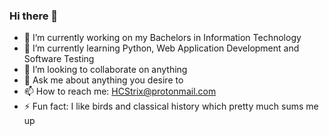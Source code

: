 ### Hi there 👋

- 🔭 I’m currently working on my Bachelors in Information Technology
- 🌱 I’m currently learning Python, Web Application Development and Software Testing
- 👯 I’m looking to collaborate on anything 
- 💬 Ask me about anything you desire to
- 📫 How to reach me: HCStrix@protonmail.com
- ⚡ Fun fact: I like birds and classical history which pretty much sums me up

<!--
**HamishDrogemuller/HamishDrogemuller** is a ✨ _special_ ✨ repository because its `README.md` (this file) appears on your GitHub profile.

Here are some ideas to get you started:

- 🔭 I’m currently working on my Bachelors in Information Technology
- 🌱 I’m currently learning Python, Web Application Development and Software Testing
- 👯 I’m looking to collaborate on anything 
- 💬 Ask me about anything you desire to
- 📫 How to reach me: HCStrix@protonmail.com
- ⚡ Fun fact: I like birds and history which pretty much sums me up
-->
